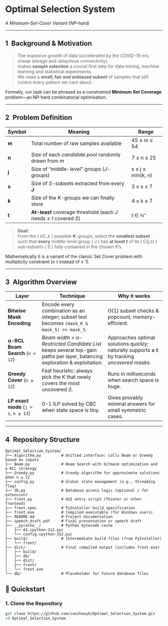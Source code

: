 # Optimal Selection System  
*A Minimum-Set-Cover Variant (NP-hard)*

---

## 1 Background & Motivation  

> The explosive growth of data (accelerated by the COVID-19 era, cheap storage and ubiquitous connectivity)  
> makes **sample selection** a crucial first step for data mining, machine learning and statistical experiments.  
> We need a **small, fair and unbiased subset** of samples that still covers every pattern we care about.

Formally, our task can be phrased as a constrained **Minimum Set Coverage** problem—an NP-hard combinatorial optimisation.

---

## 2 Problem Definition  

| Symbol | Meaning | Range |
|--------|---------|-------|
| **m**  | Total number of raw samples available | 45 ≤ m ≤ 54 |
| **n**  | Size of each *candidate pool* randomly drawn from *m* | 7 ≤ n ≤ 25 |
| **j**  | Size of “middle-level” groups (*J*-groups) | s ≤ j ≤ min(k, n) |
| **s**  | Size of *S*-subsets extracted from every **J** | 3 ≤ s ≤ 7 |
| **k**  | Size of the *K*-groups we can finally store | 4 ≤ k ≤ 7 |
| **t**  | **At-least** coverage threshold (each *J* needs ≥ *t* covered *S*) | *t* ∈ ℕ⁺ |

> **Goal:**  
> From the \( nC_k \) possible **K**-groups, select the **smallest subset**  
> such that **every** middle-level group \( J \) has **at least *t*** of its \( C(j,s) \)  
> sub-subsets \( S \) fully contained in the chosen *K*’s.

Mathematically it is a variant of the classic Set Cover problem with multiplicity constraint (*≥ t* instead of ≥ 1).

---

## 3 Algorithm Overview  

| Layer | Technique | Why it works |
|-------|-----------|--------------|
| **Bitwise Mask Encoding** | Encode every combination as an integer; subset test becomes `(mask_K & mask_S) == mask_S`. | O(1) subset checks & popcount; memory-efficient. |
| **α-RCL Beam Search** (`n < 12`) | *Beam width* + *α-Restricted Candidate List* keeps several top-gain paths per layer, balancing exploration & exploitation. | Approaches optimal solutions quickly; naturally supports **≥ t** by tracking *uncovered masks*. |
| **Greedy Cover** (`n ≥ 12`) | Fast heuristic: always pick the K that newly covers the most uncovered *S*. | Runs in milliseconds when search space is huge. |
| **LP exact mode** (`j = s`, `n ≤ 13`) | 0-1 ILP solved by CBC when state space is tiny. | Gives provably minimal answers for small symmetric cases. |

---

## 4 Repository Structure

```
Optimal_Selection_System/
├── Algorithm.py         # Unified interface: calls Beam or Greedy based on inputs
├── Beam.py              # Beam Search with bitmask optimization and α-RCL strategy
├── Greedy.py            # Greedy algorithm for approximate solutions when n ≥ 12
├── config.py            # Global state management (e.g., threading flag)
├── db.py                # Database access logic (optional / for extension)
├── front.py             # GUI entry script (Tkinter or other frontend)
├── front.spec           # PyInstaller build specification
├── front.exe            # Compiled executable (for Windows users)
├── README.md            # Project documentation
├── speech_draft.pdf     # Final presentation or speech draft
├── __pycache__/         # Python bytecode cache
│   ├── AI.cpython-312.pyc
│   └── config.cpython-312.pyc
├── build/               # Intermediate build files (from PyInstaller)
│   └── front/
├── dist/                # Final compiled output (includes front.exe)
│   ├── build/
│   ├── db/
│   ├── dist/
│   ├── front/
│   └── front.exe
└── db/                  # Placeholder for future database files
```
## 🚀 Quickstart

### 1. Clone the Repository

```bash
git clone https://github.com/ianzhaoyh/Optimal_Selection_System.git
cd Optimal_Selection_System


